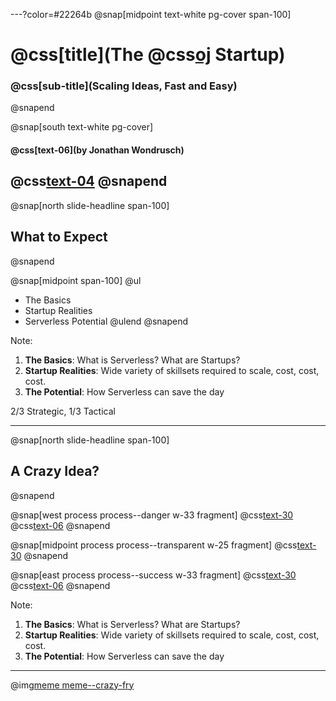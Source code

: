 ---?color=#22264b
@snap[midpoint text-white pg-cover span-100]
# @css[title](The @css[oj](Serverless) Startup)
### @css[sub-title](Scaling Ideas, Fast and Easy)
@snapend

@snap[south text-white pg-cover]
#### @css[text-06](by **Jonathan Wondrusch**)
@css[text-04](@jwondrusch)
@snapend
---
@snap[north slide-headline span-100]
## What to Expect
@snapend

@snap[midpoint span-100]
@ul
- The Basics
- Startup Realities
- Serverless Potential
@ulend
@snapend

Note:
1. **The Basics**: What is Serverless? What are Startups?
2. **Startup Realities**: Wide variety of skillsets required to scale, cost, cost, cost.
3. **The Potential**: How Serverless can save the day

2/3 Strategic, 1/3 Tactical

---

@snap[north slide-headline span-100]
## A Crazy Idea?
@snapend

@snap[west process process--danger w-33 fragment]
@css[text-30](@fa[dollar]@fa[dollar]@fa[dollar])
@css[text-06]($800+/mo)
@snapend

@snap[midpoint process process--transparent w-25 fragment]
@css[text-30](@fa[arrow-right])
@snapend

@snap[east process process--success w-33 fragment]
@css[text-30](@fa[dollar])
@css[text-06]($10/mo)
@snapend

Note:
1. **The Basics**: What is Serverless? What are Startups?
2. **Startup Realities**: Wide variety of skillsets required to scale, cost, cost, cost.
3. **The Potential**: How Serverless can save the day

---

@img[meme meme--crazy-fry](assets/img/crazy-or-genius.jpg)
